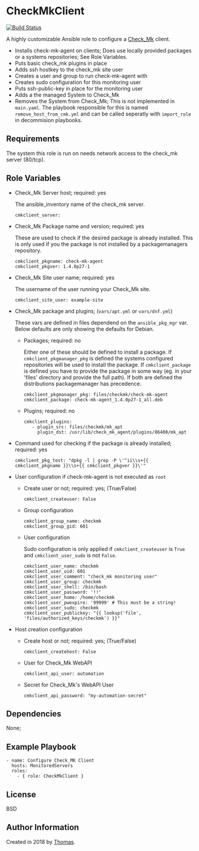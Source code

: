 CheckMkClient
=============

[![Build Status](https://travis-ci.org/boredomwontgetus/ansible-role-cmkclient.svg?branch=master)](https://travis-ci.org/boredomwontgetus/ansible-role-cmkclient)

A highly customizable Ansible role to configure a [Check_Mk](https://mathias-kettner.de/check_mk.html) client.

- Installs check-mk-agent on clients; Does use locally provided packages or a systems repositories; See Role Variables.
- Puts basic check_mk plugins in place
- Adds ssh hostkey to the check_mk site user
- Creates a user and group to run check-mk-agent with
- Creates sudo configuration for this monitoring user
- Puts ssh-public-key in place for the monitoring user
- Adds a the managed System to Check_Mk
- Removes the System from Check_Mk; This is not implemented in `main.yaml`. The playbook responsible for this is named `remove_host_from_cmk.yml` and can be called seperatly with `import_role` in decommision playbooks.


Requirements
------------

The system this role is run on needs network access to the check_mk server (80/tcp).

Role Variables
--------------

- Check_Mk Server host; required: yes

  The ansible_inventory name of the check_mk server.

      cmkclient_server: 

- Check_Mk Package name and version; required: yes

  These are used to check if the desired package is already installed. This is only used if you the package is not installed by a packagemanagers repository.
   
      cmkclient_pkgname: check-mk-agent
      cmkclient_pkgver: 1.4.0p27-1

- Check_Mk Site user name; required: yes

  The username of the user running your Check_Mk site.

      cmkclient_site_user: example-site

- Check_Mk package and plugins; (`vars/apt.yml` or `vars/dnf.yml`)

  These vars are defined in files dependend on the `ansible_pkg_mgr` var. Below defaults are only showing the defaults for Debian.

  - Packages; required: no

    Either one of these should be defined to install a package. If `cmkclient_pkgmanager_pkg` is defined the systems configured repositories will be used to install the package. If `cmkclient_package` is defined you have to provide the package in some way (eg. in your 'files' directory and provide the full path). If both are defined the distributions packagemanager has precedence.

        cmkclient_pkgmanager_pkg: files/checkmk/check-mk-agent
        cmkclient_package: check-mk-agent_1.4.0p27-1_all.deb

  - Plugins; required: no

        cmkclient_plugins: 
           - plugin_src: files/checkmk/mk_apt
             plugin_dst: /usr/lib/check_mk_agent/plugins/86400/mk_apt

- Command used for checking if the package is already installed; required: yes

      cmkclient_pkg_test: "dpkg -l | grep -P \'^ii\\s+{{ cmkclient_pkgname }}\\s+{{ cmkclient_pkgver }}\'"

- User configuration if check-mk-agent is not executed as `root`                                                                                                                                         

  - Create user or not; required: yes; (True/False)

        cmkclient_createuser: False

  - Group configuration

        cmkclient_group_name: checkmk
        cmkclient_group_gid: 601

   - User configuration

     Sudo configuration is only applied if `cmkclient_createuser` is `True` and `cmkclient_user_sudo` is not `False`.

         cmkclient_user_name: checkmk
         cmkclient_user_uid: 601
         cmkclient_user_comment: "check_mk monitoring user"
         cmkclient_user_group: checkmk
         cmkclient_user_shell: /bin/bash
         cmkclient_user_password: '!!'
         cmkclient_user_home: /home/checkmk
         cmkclient_user_pwexpire: '99999' # This must be a string!
         cmkclient_user_sudo: checkmk
         cmkclient_user_publickey: "{{ lookup('file', 'files/authorized_keys/checkmk') }}"

- Host creation configuration

  - Create host or not; required: yes; (True/False)

        cmkclient_createhost: False

  - User for Check_Mk WebAPI

        cmkclient_api_user: automation

  - Secret for Check_Mk's WebAPI User

        cmkclient_api_password: "my-automation-secret"

Dependencies
------------

None;

Example Playbook
----------------

    - name: Configure Check_MK Client
      hosts: MonitoredServers
      roles:
        - { role: CheckMkClient }

License
-------

BSD

Author Information
------------------

Created in 2018 by [Thomas](https://blog.waan.name/).

